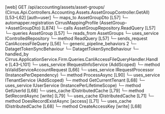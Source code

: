 [web] GET /api/accounting/assets/asset-groups/  (Cirrus.Api.Controllers.Accounting.Assets.AssetGroupController.GetAll)  [L53–L62] [auth=user]
  └─ maps_to AssetGroupDto [L57]
    └─ automapper.registration CirrusMappingProfile (AssetGroup->AssetGroupDto) [L874]
  └─ calls AssetGroupRepository.ReadQuery [L57]
  └─ queries AssetGroup [L57]
    └─ reads_from AssetGroups
  └─ uses_service IControlledRepository<AssetGroup>
    └─ method ReadQuery [L57]
  └─ sends_request CanIAccessFileQuery [L56]
    └─ generic_pipeline_behaviors 2
      └─ DatagetTokenSyncBehaviour
      └─ DatagetTokenSyncBehaviour
    └─ handled_by Cirrus.ApplicationService.Firm.Queries.CanIAccessFileQueryHandler.Handle [L43–L101]
      └─ uses_service IRequestInfoService (AddScoped)
        └─ method IsValidServiceAccountRequest [L66]
      └─ uses_service IRequestProcessor (InstancePerDependency)
        └─ method ProcessAsync [L90]
      └─ uses_service ITenantService (AddScoped)
        └─ method GetCurrentTenant [L68]
      └─ uses_service IUserService (InstancePerLifetimeScope)
        └─ method GetUserId [L68]
      └─ uses_cache IDistributedCache [L79]
        └─ method SetRecordAsync [write] [L79]
      └─ uses_cache IDistributedCache [L71]
        └─ method DoesRecordExistAsync [access] [L71]
      └─ uses_cache IDistributedCache [L68]
        └─ method CreateAccessKey [write] [L68]

